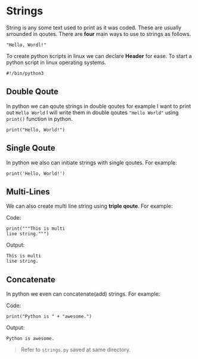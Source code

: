 # Strings

String is any some text used to print as it was coded. These are usually srrounded in qoutes.
There are **four** main ways to use to strings as follows.

```
"Hello, Wordl!"
```

To create python scripts in linux we can declare **Header** for ease. To start a python script in linux operating systems.

```
#!/bin/python3
```


## Double Qoute
 In python we can qoute strings in double qoutes for example I want to print out `Hello World` I will write them in double qoutes `"Hello World"` using `print()` function in python.

```
print("Hello, World!")
```

## Single Qoute
In python we also can initiate strings with single qoutes.
For example:

```
print('Hello, World!')
```

## Multi-Lines
We can also create multi line string using **triple qoute**.
For example:

Code:
```
print("""This is multi
line string.""")
```

Output:
```
This is multi
line string.
```

## Concatenate
In python we even can concatenate(add) strings.
For example:

Code:
```
print("Python is " + "awesome.")
```

Output:
```
Python is awesome.
```


> Refer to `strings.py` saved at same directory. 